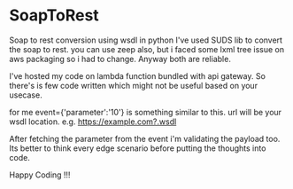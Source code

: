 # SoapToRest
Soap to rest conversion using wsdl in python
I've  used SUDS lib to convert the soap to rest. you can use zeep also, but i faced some lxml tree issue on aws packaging so i had to change. Anyway both are reliable.

I've hosted my code on lambda function bundled with api gateway. So there's is few code written which might not be useful based on your usecase. 

for me event={'parameter':'10'} is something similar to this. 
url will be your wsdl location. e.g. https://example.com?.wsdl 

After fetching the parameter from the event i'm validating the payload too. Its better to think every edge scenario before putting the thoughts into code.

Happy Coding !!!

